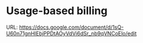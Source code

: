 # Usage-based billing

URL: https://docs.google.com/document/d/1sQ-U60n71gnHlEbjPPDtAOyVdVi6dSr_nb9qVNCoElo/edit
